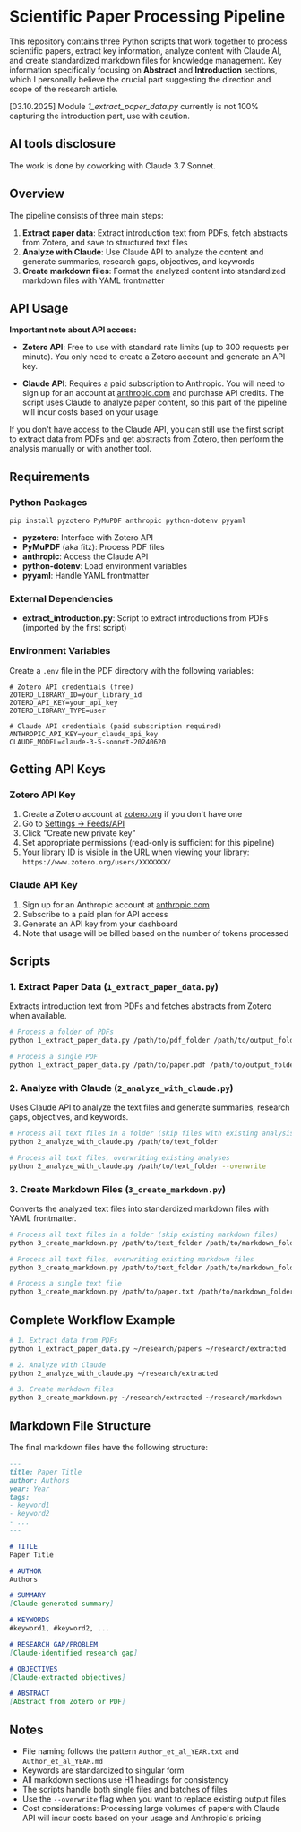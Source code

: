 # Scientific Paper Processing Pipeline

This repository contains three Python scripts that work together to process scientific papers, extract key information, analyze content with Claude AI, and create standardized markdown files for knowledge management.
Key information specifically focusing on **Abstract** and **Introduction** sections, which I personally believe the crucial part suggesting the direction and scope of the research article.

[03.10.2025] Module _1_extract_paper_data.py_ currently is not 100% capturing the introduction part, use with caution.

## AI tools disclosure

The work is done by coworking with Claude 3.7 Sonnet.

## Overview

The pipeline consists of three main steps:

1. **Extract paper data**: Extract introduction text from PDFs, fetch abstracts from Zotero, and save to structured text files
2. **Analyze with Claude**: Use Claude API to analyze the content and generate summaries, research gaps, objectives, and keywords
3. **Create markdown files**: Format the analyzed content into standardized markdown files with YAML frontmatter

## API Usage

**Important note about API access:**

- **Zotero API**: Free to use with standard rate limits (up to 300 requests per minute). You only need to create a Zotero account and generate an API key.

- **Claude API**: Requires a paid subscription to Anthropic. You will need to sign up for an account at [anthropic.com](https://www.anthropic.com/) and purchase API credits. The script uses Claude to analyze paper content, so this part of the pipeline will incur costs based on your usage.

If you don't have access to the Claude API, you can still use the first script to extract data from PDFs and get abstracts from Zotero, then perform the analysis manually or with another tool.

## Requirements

### Python Packages

```
pip install pyzotero PyMuPDF anthropic python-dotenv pyyaml
```

- **pyzotero**: Interface with Zotero API
- **PyMuPDF** (aka fitz): Process PDF files
- **anthropic**: Access the Claude API
- **python-dotenv**: Load environment variables
- **pyyaml**: Handle YAML frontmatter

### External Dependencies

- **extract_introduction.py**: Script to extract introductions from PDFs (imported by the first script)

### Environment Variables

Create a `.env` file in the PDF directory with the following variables:

```
# Zotero API credentials (free)
ZOTERO_LIBRARY_ID=your_library_id
ZOTERO_API_KEY=your_api_key
ZOTERO_LIBRARY_TYPE=user

# Claude API credentials (paid subscription required)
ANTHROPIC_API_KEY=your_claude_api_key
CLAUDE_MODEL=claude-3-5-sonnet-20240620
```

## Getting API Keys

### Zotero API Key
1. Create a Zotero account at [zotero.org](https://www.zotero.org/) if you don't have one
2. Go to [Settings → Feeds/API](https://www.zotero.org/settings/keys)
3. Click "Create new private key"
4. Set appropriate permissions (read-only is sufficient for this pipeline)
5. Your library ID is visible in the URL when viewing your library: `https://www.zotero.org/users/XXXXXXX/`

### Claude API Key
1. Sign up for an Anthropic account at [anthropic.com](https://www.anthropic.com/)
2. Subscribe to a paid plan for API access
3. Generate an API key from your dashboard
4. Note that usage will be billed based on the number of tokens processed

## Scripts

### 1. Extract Paper Data (`1_extract_paper_data.py`)

Extracts introduction text from PDFs and fetches abstracts from Zotero when available.

```bash
# Process a folder of PDFs
python 1_extract_paper_data.py /path/to/pdf_folder /path/to/output_folder

# Process a single PDF
python 1_extract_paper_data.py /path/to/paper.pdf /path/to/output_folder
```

### 2. Analyze with Claude (`2_analyze_with_claude.py`)

Uses Claude API to analyze the text files and generate summaries, research gaps, objectives, and keywords.

```bash
# Process all text files in a folder (skip files with existing analysis)
python 2_analyze_with_claude.py /path/to/text_folder

# Process all text files, overwriting existing analyses
python 2_analyze_with_claude.py /path/to/text_folder --overwrite
```

### 3. Create Markdown Files (`3_create_markdown.py`)

Converts the analyzed text files into standardized markdown files with YAML frontmatter.

```bash
# Process all text files in a folder (skip existing markdown files)
python 3_create_markdown.py /path/to/text_folder /path/to/markdown_folder

# Process all text files, overwriting existing markdown files
python 3_create_markdown.py /path/to/text_folder /path/to/markdown_folder --overwrite

# Process a single text file
python 3_create_markdown.py /path/to/paper.txt /path/to/markdown_folder
```

## Complete Workflow Example

```bash
# 1. Extract data from PDFs
python 1_extract_paper_data.py ~/research/papers ~/research/extracted

# 2. Analyze with Claude
python 2_analyze_with_claude.py ~/research/extracted

# 3. Create markdown files
python 3_create_markdown.py ~/research/extracted ~/research/markdown
```

## Markdown File Structure

The final markdown files have the following structure:

```markdown
---
title: Paper Title
author: Authors
year: Year
tags:
- keyword1
- keyword2
- ...
---

# TITLE
Paper Title

# AUTHOR
Authors

# SUMMARY
[Claude-generated summary]

# KEYWORDS
#keyword1, #keyword2, ...

# RESEARCH GAP/PROBLEM
[Claude-identified research gap]

# OBJECTIVES
[Claude-extracted objectives]

# ABSTRACT
[Abstract from Zotero or PDF]
```

## Notes

- File naming follows the pattern `Author_et_al_YEAR.txt` and `Author_et_al_YEAR.md`
- Keywords are standardized to singular form
- All markdown sections use H1 headings for consistency
- The scripts handle both single files and batches of files
- Use the `--overwrite` flag when you want to replace existing output files
- Cost considerations: Processing large volumes of papers with Claude API will incur costs based on your usage and Anthropic's pricing
